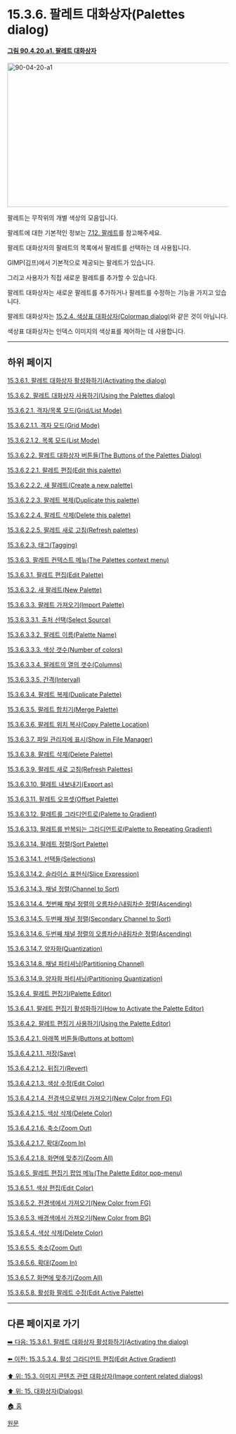# 15.3.6. 팔레트 대화상자(Palettes dialog)

<a id="90-04-20-a1"></a>

#### [그림 90.4.20.a1. 팔레트 대화상자](./90-04-0020-palette.md#90-04-20-a1)
<img width="850" height="328" alt="90-04-20-a1" src="https://github.com/user-attachments/assets/6eb5f1c5-b2d5-4cf6-bccc-9aae83656796" />

팔레트는 무작위의 개별 색상의 모음입니다.

팔레트에 대한 기본적인 정보는 [7.12. 팔레트](./07-12-00-palettes.md)를 참고해주세요.

팔레트 대화상자의 팔레트의 목록에서 팔레트를 선택하는 데 사용됩니다.

GIMP(김프)에서 기본적으로 제공되는 팔레트가 있습니다.

그리고 사용자가 직접 새로운 팔레트를 추가할 수 있습니다.

팔레트 대화상자는 새로운 팔레트를 추가하거나 팔레트를 수정하는 기능을 가지고 있습니다.

팔레트 대화상자는 [15.2.4. 색상표 대화상자(Colormap dialog)](./15-02-04-00-colormap-dialog.md)와 같은 것이 아닙니다.

색상표 대화상자는 인덱스 이미지의 색상표를 제어하는 데 사용합니다.

***

## 하위 페이지

[15.3.6.1. 팔레트 대화상자 활성화하기(Activating the dialog)](./15-03-06-01-activating_the_dialog.md)

[15.3.6.2. 팔레트 대화상자 사용하기(Using the Palettes dialog)](./15-03-06-02-00-using_the_palettes_dialog.md)

[15.3.6.2.1. 격자/목록 모드(Grid/List Mode)](./15-03-06-02-01-00-grid_n_list_mode.md)

[15.3.6.2.1.1. 격자 모드(Grid Mode)](./15-03-06-02-01-01-grid_mode.md)

[15.3.6.2.1.2. 목록 모드(List Mode)](./15-03-06-02-01-02-list_mode.md)

[15.3.6.2.2. 팔레트 대화상자 버튼들(The Buttons of the Palettes Dialog)](./15-03-06-02-02-00-the_buttons_of_the_palettes_dialog.md)

[15.3.6.2.2.1. 팔레트 편집(Edit this palette)](./15-03-06-02-02-01-edit_this_palette.md)

[15.3.6.2.2.2. 새 팔레트(Create a new palette)](./15-03-06-02-02-02-create_a_new_palette.md)

[15.3.6.2.2.3. 팔레트 복제(Duplicate this palette)](./15-03-06-02-02-03-dupliate_this_palette.md)

[15.3.6.2.2.4. 팔레트 삭제(Delete this palette)](./15-03-06-02-02-04-delete_this_palette.md)

[15.3.6.2.2.5. 팔레트 새로 고침(Refresh palettes)](./15-03-06-02-02-05-refresh_palettes.md)

[15.3.6.2.3. 태그(Tagging)](./15-03-06-02-03-tagging.md)

[15.3.6.3. 팔레트 컨텍스트 메뉴(The Palettes context menu)](./15-03-06-03-00-the_palettes_context_menu.md)

[15.3.6.3.1. 팔레트 편집(Edit Palette)](./15-03-06-03-01-edit_palette.md)

[15.3.6.3.2. 새 팔레트(New Palette)](./15-03-06-03-02-new_palette.md)

[15.3.6.3.3. 팔레트 가져오기(Import Palette)](./15-03-06-03-03-00-import_palette.md)

[15.3.6.3.3.1. 출처 선택(Select Source)](./15-03-06-03-03-01-select_source.md)

[15.3.6.3.3.2. 팔레트 이름(Palette Name)](./15-03-06-03-03-02-palette_name.md)

[15.3.6.3.3.3. 색상 갯수(Number of colors)](./15-03-06-03-03-03-number_of_colors.md)

[15.3.6.3.3.4. 팔레트의 열의 갯수(Columns)](./15-03-06-03-03-04-columns.md)

[15.3.6.3.3.5. 간격(Interval)](./15-03-06-03-03-05-interval.md)

[15.3.6.3.4. 팔레트 복제(Duplicate Palette)](./15-03-06-03-04-duplicate_palette.md)

[15.3.6.3.5. 팔레트 합치기(Merge Palette)](./15-03-06-03-05-merge_palette.md)

[15.3.6.3.6. 팔레트 위치 복사(Copy Palette Location)](./15-03-06-03-06-copy_palette_location.md)

[15.3.6.3.7. 파일 관리자에 표시(Show in File Manager)](./15-03-06-03-07-show_in_file_manager.md)

[15.3.6.3.8. 팔레트 삭제(Delete Palette)](./15-03-06-03-08-delete_palette.md)

[15.3.6.3.9. 팔레트 새로 고침(Refresh Palettes)](./15-03-06-03-09-refresh_palettes.md)

[15.3.6.3.10. 팔레트 내보내기(Export as)](./15-03-06-03-10-export_as.md)

[15.3.6.3.11. 팔레트 오프셋(Offset Palette)](./15-03-06-03-11-offset_palette.md)

[15.3.6.3.12. 팔레트를 그라디언트로(Palette to Gradient)](./15-03-06-03-12-palette_to_gradient.md)

[15.3.6.3.13. 팔레트를 반복되는 그라디언트로(Palette to Repeating Gradient)](./15-03-06-03-13-palette_to_repeating_gradient.md)

[15.3.6.3.14. 팔레트 정렬(Sort Palette)](./15-03-06-03-14-00-sort_palette.md)

[15.3.6.3.14.1. 선택들(Selections)](./15-03-06-03-14-01-selections.md)

[15.3.6.3.14.2. 슬라이스 표현식(Slice Expression)](./15-03-06-03-14-02-slice_expression.md)

[15.3.6.3.14.3. 채널 정렬(Channel to Sort)](./15-03-06-03-14-03-channel_to_sort.md)

[15.3.6.3.14.4. 첫번째 채널 정렬의 오름차순/내림차순 정렬(Ascending)](./15-03-06-03-14-04-ascending.md)

[15.3.6.3.14.5. 두번째 채널 정렬(Secondary Channel to Sort)](./15-03-06-03-14-05-secondary_channel_to_sort.md)

[15.3.6.3.14.6. 두번째 채널 정렬의 오름차순/내림차순 정렬(Ascending)](./15-03-06-03-14-06-ascending.md)

[15.3.6.3.14.7. 양자화(Quantization)](./15-03-06-03-14-07-quantization.md)

[15.3.6.3.14.8. 채널 파티셔닝(Partitioning Channel)](./15-03-06-03-14-08-partitioning_channel.md)

[15.3.6.3.14.9. 양자화 파티셔닝(Partitioning Quantization)](./15-03-06-03-14-09-partitioning_quantization.md)

[15.3.6.4. 팔레트 편집기(Palette Editor)](./15-03-06-04-00-palette_editor.md)

[15.3.6.4.1. 팔레트 편집기 활성화하기(How to Activate the Palette Editor)](./15-03-06-04-01-how_to_activate_the_palette_editor.md)

[15.3.6.4.2. 팔레트 편집기 사용하기(Using the Palette Editor)](./15-03-06-04-02-00-using_the_palette_editor.md)

[15.3.6.4.2.1. 아래쪽 버튼들(Buttons at bottom)](./15-03-06-04-02-01-00-buttons_at_bottom.md)

[15.3.6.4.2.1.1. 저장(Save)](./15-03-06-04-02-01-01-save.md)

[15.3.6.4.2.1.2. 뒤집기(Revert)](./15-03-06-04-02-01-02-revert.md)

[15.3.6.4.2.1.3. 색상 수정(Edit Color)](./15-03-06-04-02-01-03-edit_color.md)

[15.3.6.4.2.1.4. 전경색으로부터 가져오기(New Color from FG)](./15-03-06-04-02-01-04-new_color_from_fg.md)

[15.3.6.4.2.1.5. 색상 삭제(Delete Color)](./15-03-06-04-02-01-05-delete_color.md)

[15.3.6.4.2.1.6. 축소(Zoom Out)](./15-03-06-04-02-01-06-zoom_out.md)

[15.3.6.4.2.1.7. 확대(Zoom In)](./15-03-06-04-02-01-07-zoom_in.md)

[15.3.6.4.2.1.8. 화면에 맞추기(Zoom All)](./15-03-06-04-02-01-08-zoom_all.md)

[15.3.6.5. 팔레트 편집기 팝업 메뉴(The Palette Editor pop-menu)](./15-03-06-05-00-the_palette_editor_pop_menu.md)

[15.3.6.5.1. 색상 편집(Edit Color)](./15-03-06-05-01-edit_color.md)

[15.3.6.5.2. 전경색에서 가져오기(New Color from FG)](./15-03-06-05-02-new_color_from_fg.md)

[15.3.6.5.3. 배경색에서 가져오기(New Color from BG)](./15-03-06-05-03-new_color_from_bg.md)

[15.3.6.5.4. 색상 삭제(Delete Color)](./15-03-06-05-04-delete_color.md)

[15.3.6.5.5. 축소(Zoom Out)](./15-03-06-05-05-zoom_out.md)

[15.3.6.5.6. 확대(Zoom In)](./15-03-06-05-06-zoom_in.md)

[15.3.6.5.7. 화면에 맞추기(Zoom All)](./15-03-06-05-07-zoom_all.md)

[15.3.6.5.8. 활성화 팔레트 수정(Edit Active Palette)](./15-03-06-05-08-edit_active_palette.md)

***

## 다른 페이지로 가기

[➡️ 다음: 15.3.6.1. 팔레트 대화상자 활성화하기(Activating the dialog)](./15-03-06-01-activating_the_dialog.md)

[⬅️ 이전: 15.3.5.3.4. 활성 그라디언트 편집(Edit Active Gradient)](./15-03-05-03-04-edit_active_gradient.md)

[⬆️ 위: 15.3. 이미지 콘텐츠 관련 대화상자(Image content related dialogs)](./15-03-00-image-content-related-dialogs.md)

[⬆️ 위: 15. 대화상자(Dialogs)](./15-00-dialogs.md)

[🏠 홈](./00-home.md)

[원문](https://docs.gimp.org/2.10/ko/gimp-palette-dialog.html)